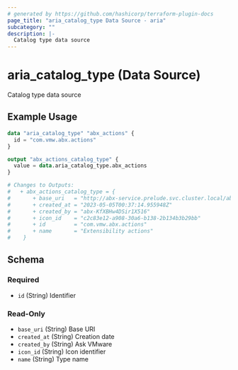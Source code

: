 ```yaml
---
# generated by https://github.com/hashicorp/terraform-plugin-docs
page_title: "aria_catalog_type Data Source - aria"
subcategory: ""
description: |-
  Catalog type data source
---
```


# aria_catalog_type (Data Source)

Catalog type data source

## Example Usage

```terraform
data "aria_catalog_type" "abx_actions" {
  id = "com.vmw.abx.actions"
}

output "abx_actions_catalog_type" {
  value = data.aria_catalog_type.abx_actions
}

# Changes to Outputs:
#   + abx_actions_catalog_type = {
#       + base_uri   = "http://abx-service.prelude.svc.cluster.local/abx/api/catalog"
#       + created_at = "2023-05-05T00:37:14.955948Z"
#       + created_by = "abx-KfXBHw4DSir1X516"
#       + icon_id    = "c2c83e12-a908-30a6-b138-2b134b3b29bb"
#       + id         = "com.vmw.abx.actions"
#       + name       = "Extensibility actions"
#    }
```

<!-- schema generated by tfplugindocs -->
## Schema

### Required

- `id` (String) Identifier

### Read-Only

- `base_uri` (String) Base URI
- `created_at` (String) Creation date
- `created_by` (String) Ask VMware
- `icon_id` (String) Icon identifier
- `name` (String) Type name
